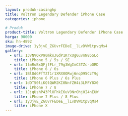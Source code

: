 ```yaml
---
layout: produk-casinghp
title: Voltron Legendary Defender iPhone Case
categories: iphone

# Produk
product-title: Voltron Legendary Defender iPhone Case
harga: 90000
sku: hn-4892
image-drive: 1y3jvE_ZGUvrFEDeE__lLvDVW1tpvqMs4
gallery:
  - url: 13vNVOxV90mkoJGdP1KrxUgGuvnN85SLo
    title: iPhone 5 / 5s / SE
  - url: 1lmRuBxQFjfFLr_79g3WgImC3TZc-pORD
    title: iPhone 6 / 6s
  - url: 1BlOdGFfTZf1r1XRX0ORwj6nqD95CzT9g
    title: iPhone 6 Plus / 6s Plus
  - url: 1dDT50liKQlQWM2KI0NnfZH4i3LMFY8X0
    title: iPhone 7 / 8
  - url: 1JjqUshP43PlOFhkI6uV9NrOhj0I4nEUW
    title: iPhone 7 Plus / 8 Plus
  - url: 1y3jvE_ZGUvrFEDeE__lLvDVW1tpvqMs4
    title: iPhone X
---
```

